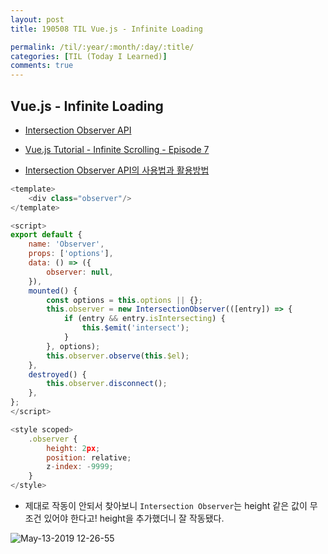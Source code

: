 ```yaml
---
layout: post
title: 190508 TIL Vue.js - Infinite Loading

permalink: /til/:year/:month/:day/:title/
categories: [TIL (Today I Learned)]
comments: true
---
```


## **Vue.js - Infinite Loading**

- [Intersection Observer API](https://developer.mozilla.org/en-US/docs/Web/API/Intersection_Observer_API)

- [Vue.js Tutorial - Infinite Scrolling - Episode 7](https://www.youtube.com/watch?v=MsJbSdxsHyk)

- [Intersection Observer API의 사용법과 활용방법](http://blog.hyeyoonjung.com/2019/01/09/intersectionobserver-tutorial/)

```js
<template>
    <div class="observer"/>
</template>

<script>
export default {
    name: 'Observer',
    props: ['options'],
    data: () => ({
        observer: null,
    }),
    mounted() {
        const options = this.options || {};
        this.observer = new IntersectionObserver(([entry]) => {
            if (entry && entry.isIntersecting) {
                this.$emit('intersect');
            }
        }, options);
        this.observer.observe(this.$el);
    },
    destroyed() {
        this.observer.disconnect();
    },
};
</script>

<style scoped>
    .observer {
        height: 2px;
        position: relative;
        z-index: -9999;
    }
</style>
```

- 제대로 작동이 안되서 찾아보니 `Intersection Observer`는 height 같은 값이 무조건 있어야 한다고! height을 추가했더니 잘 작동됐다. 


![May-13-2019 12-26-55](https://user-images.githubusercontent.com/40848630/57594341-77548b00-757a-11e9-8516-7b17e3791427.gif)
